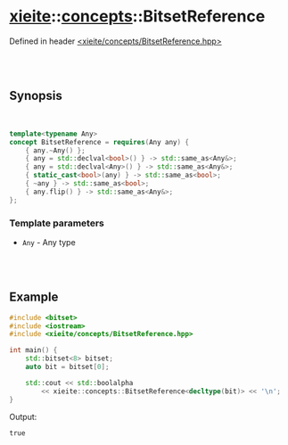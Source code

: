 # [xieite](../xieite.md)::[concepts](../concepts.md)::BitsetReference
Defined in header [<xieite/concepts/BitsetReference.hpp>](../../include/xieite/concepts/BitsetReference.hpp)

<br/><br/>

## Synopsis

<br/>

```cpp
template<typename Any>
concept BitsetReference = requires(Any any) {
	{ any.~Any() };
	{ any = std::declval<bool>() } -> std::same_as<Any&>;
	{ any = std::declval<Any>() } -> std::same_as<Any&>;
	{ static_cast<bool>(any) } -> std::same_as<bool>;
	{ ~any } -> std::same_as<bool>;
	{ any.flip() } -> std::same_as<Any&>;
};
```
### Template parameters
- `Any` - Any type

<br/><br/>

## Example
```cpp
#include <bitset>
#include <iostream>
#include <xieite/concepts/BitsetReference.hpp>

int main() {
	std::bitset<8> bitset;
	auto bit = bitset[0];

	std::cout << std::boolalpha
		<< xieite::concepts::BitsetReference<decltype(bit)> << '\n';
}
```
Output:
```
true
```

